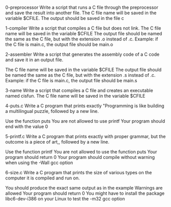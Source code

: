 0-preprocessor Write a script that runs a C file through the preprocessor and save the result into another file. The C file name will be saved in the variable $CFILE. The output should be saved in the file c

1-compiler Write a script that compiles a C file but does not link.
The C file name will be saved in the variable $CFILE
The output file should be named the same as the C file, but with the extension .o instead of .c.
Example: if the C file is main.c, the output file should be main.o

2-assembler Write a script that generates the assembly code of a C code and save it in an output file.

The C file name will be saved in the variable $CFILE
The output file should be named the same as the C file, but with the extension .s instead of .c.
Example: if the C file is main.c, the output file should be main.s

3-name Write a script that compiles a C file and creates an executable named cisfun.
The C file name will be saved in the variable $CFILE

4-puts.c Write a C program that prints exactly "Programming is like building a multilingual puzzle, followed by a new line.

Use the function puts
You are not allowed to use printf
Your program should end with the value 0

5-printf.c Write a C program that prints exactly with proper grammar, but the outcome is a piece of art,, followed by a new line.

Use the function printf
You are not allowed to use the function puts
Your program should return 0
Your program should compile without warning when using the -Wall gcc option

6-size.c Write a C program that prints the size of various types on the computer it is compiled and run on.

You should produce the exact same output as in the example
Warnings are allowed
Your program should return 0
You might have to install the package libc6-dev-i386 on your Linux to test the -m32 gcc option

